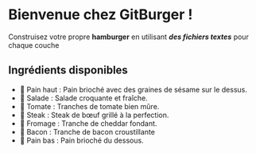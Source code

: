 # Bienvenue chez GitBurger !

Construisez votre propre **hamburger** en utilisant ***des fichiers textes*** pour chaque couche

## Ingrédients disponibles

- 🥯 Pain haut : Pain brioché avec des graines de sésame sur le dessus.
- 🥬 Salade : Salade croquante et fraîche.
- 🍅 Tomate : Tranches de tomate bien mûre.
- 🥩 Steak : Steak de bœuf grillé à la perfection.
- 🧀 Fromage : Tranche de cheddar fondant.
- 🥓 Bacon : Tranche de bacon croustillante
- 🍞 Pain bas : Pain brioché du dessous.
